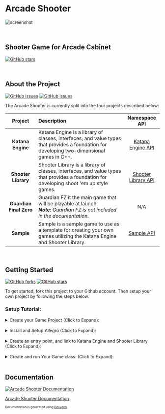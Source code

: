 # Arcade Shooter

![screenshot](https://cloud.githubusercontent.com/assets/5315168/25066698/7527f330-21f3-11e7-9914-e34baec6ecdd.png)

<br>

## Shooter Game for Arcade Cabinet

[![GitHub stars](https://img.shields.io/badge/build-passing-brightgreen.svg?style=flat-square)](https://github.com/RDAppel/ArcadeShooter)

<br>

## About the Project

[![GitHub issues](https://img.shields.io/github/issues/RDAppel/ArcadeShooter.svg?style=flat-square)](https://github.com/RDAppel/ArcadeShooter/issues)
[![GitHub issues](https://img.shields.io/github/issues-closed/RDAppel/ArcadeShooter.svg?style=flat-square)](https://github.com/RDAppel/ArcadeShooter/issues)

The Arcade Shooter is currently split into the four projects described below:

| **Project**             | **Description** | **Namespace API** |
| :---------------------: | :-------------- | :-------------: |
| **Katana Engine**       | Katana Engine is a library of classes, interfaces, and value types that provides a foundation for developing two-dimensional games in C++. | [Katana Engine API](http://ryan-appel.com/arcade_shooter/api/namespace_katana_engine.html) |
| **Shooter Library**     | Shooter Library is a library of classes, interfaces, and value types that provides a foundation for developing shoot 'em up style games. | [Shooter Library API](http://ryan-appel.com/arcade_shooter/api/namespace_shooter_library.html) |
| **Guardian Final Zero** | Guardian FZ it the main game that will be playable at launch. <br>_**Note:** Guardian FZ is not included in the documentation._ | N/A |
| **Sample**              | Sample is a sample game to use as a template for creating your own games utilizing the Katana Engine and Shooter Library. | [Sample API](http://ryan-appel.com/arcade_shooter/api/namespace_sample.html) |

<br>

## Getting Started

[![GitHub forks](https://img.shields.io/github/forks/RDAppel/ArcadeShooter.svg?style=flat-square)](https://github.com/RDAppel/ArcadeShooter/network)
[![GitHub stars](https://img.shields.io/github/stars/RDAppel/ArcadeShooter.svg?style=flat-square)](https://github.com/RDAppel/ArcadeShooter/stargazers)

To get started, fork this project to your Github account. Then setup your own project by following the steps below.

### Setup Tutorial:

<details> 
  <summary><span>Create your Game Project</span> (Click to Expand):</summary>

- Open up the _Arcade Shooter_ solution in Visual Studio.
- In the Solution Explorer you will see two folders; _Games_ and _Libraries_.

![solution_explorer](https://cloud.githubusercontent.com/assets/5315168/25034178/39c97f56-20aa-11e7-999b-941d5292624f.png)

- Right-click on the _Games_ folder, and select _Add > New Project..._
- Select _Visual C++_ (on the left) and select the _Empty Project_ type.
- Next, enter the name of your game, and click _OK_.

![add_new_project](https://cloud.githubusercontent.com/assets/5315168/25034192/4cd2146e-20aa-11e7-96f4-8c39f903d2f1.png)

You now have your own project! But, there's still some setup to do... Katana Engine is built upon a graphics library called Allegro.
Luckily, there is a NuGet package for it, so installation is pretty simple:

</details>
<br>
<details> 
  <summary><span>Install and Setup Allegro</span> (Click to Expand):</summary>

- In the Solution Explorer, right-click on _your project_, and select _Manage NuGet Packages_.
- Click _Browse_, and search for "allegro".

![nuget_allegro](https://cloud.githubusercontent.com/assets/5315168/25034427/f029ffd6-20ab-11e7-8654-0a1b12192d7e.png)

- Select the latest _Allegro 5_ package.
- Make sure that the Latest **Stable** version is selected, and click install. _You may have a "Review Changes" box pop-up. Just click OK_. 
- Right-click on _your project_ again (in the Solution Explorer), and select _properties_.
- Expand _Allegro 5_ (on the left) and select _Add-ons_, and then change all the _Addon_ values to "Yes."

![allegro_addons](https://cloud.githubusercontent.com/assets/5315168/25035140/58335c12-20b1-11e7-96c2-78369315f141.png)

- Click _OK_.

Okay, Allegro is all ready to go! Now, let's write a little code:

</details>
<br>
<details> 
  <summary><span>Create an entry point, and link to Katana Engine and Shooter Library</span> (Click to Expand):</summary>

- Within _your project_, locate the _Source Files_ folder.
- Right-click on it, and select _Add > New Item..._
- Name the file _Main.cpp_, and click _Add_.

![add_main](https://cloud.githubusercontent.com/assets/5315168/25035021/7aab0df4-20b0-11e7-8c6c-f28a56e1639f.png)

- Then type (or copy/paste) the following line:

```c++
int main() { return 0; }
```

- Now, let's build the solution. There are a number of ways to do this. I find _Ctrl + Shift + B_ to be the quickest.
- After building, we will now have an additional section in the project settings (Right-click on _your project_ and select _properties_).
- Notice, the _C/C++_ area? Click on _General_, and next to _Additional Include Directories_ add the following:

```
..\ShooterLibrary;..\KatanaEngine;
```

![additional_include](https://cloud.githubusercontent.com/assets/5315168/25035360/cbee30b8-20b2-11e7-8c03-06671d32a594.png)

- Click _OK_.
- Next, we need to add a couple of project references. Right-click on _your project_ and select _Add > Reference..._
- Check the checkboxes next to Katana Engine and Shooter Library.

![add_references](https://cloud.githubusercontent.com/assets/5315168/25036061/f8e4c704-20b6-11e7-9b5d-2248ea439763.png)

- Click _OK_.

Now you can incorporate all of the code from both of those projects! Last step in this tutorial:

</details>
<br>
<details> 
  <summary><span>Create and run Your Game class:</span> (Click to Expand):</summary>

- Add another item to _your project_ (Right-click, _Add > New Item..._).
- This time it needs to be a header file.

![add_game_header](https://cloud.githubusercontent.com/assets/5315168/25035669/8f0e212e-20b4-11e7-98bd-cbe4485f910e.png)

- Click _Add_.
- Copy and paste the following code:

```c++
#pragma once

#include "ShooterLibrary.h"				// Include the shooter library code!

class MyGame : public ShooterLibrary::Game		// "MyGame" inherits from the Shooter Game
{
public:

	virtual ~MyGame() { }

	virtual std::string GetName() const { return "My Game!!!"; }

};
```

- Switch over to Main.cpp and change the code to:

```c++
#include "MyGame.h"

int main() { return (new MyGame())->Run(); }
```

- To run your game, you'll need to set it as the "Startup Project." This can be found under the _Project_ Menu (_Project > Set as Startup Project_).
- Press _F5_ to Build and Run!

Okay, I admit it. It's not too exciting. However, your game is running, and (as proof) you can see the name in the title bar.

More tutorials to come! In the mean time, look at the Sample game code (found in the solution), and the documentation (found below).

</details>

<br>

## Documentation

[![Arcade Shooter Documentation](https://img.shields.io/badge/doxygen-4%2F15%2F17-003399.svg?style=flat-square)](http://ryan-appel.com/arcade_shooter/api/)

<a href="http://ryan-appel.com/arcade_shooter/api/" target="_blank">Arcade Shooter Documentation</a>

<sub><sup>Documentation is generated using <a href="http://www.stack.nl/~dimitri/doxygen/index.html" target="_blank">Doxygen</a>.</sup></sub>

